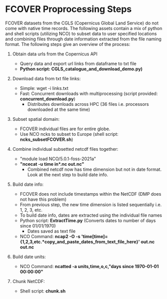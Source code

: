 # FCOVER Proprocessing Steps

FCOVER datasets from the CGLS (Copernicus Global Land Service) do not come with native time records.
The following assets contain a mix of python and shell scripts (utilizing NCO) to subset data to user specified locations
and combining files through date information extracted from the file naming format. The following steps give an overview of the process:

1. Obtain data urls from the Copernicus API 
   - Query data and export url links from dataframe to txt file
   - **Python script: CGLS_catalogue_and_download_demo.py)** 

2. Download data from txt file links:
   - Simple: wget -i links.txt
   - Fast: Concurrent downloads with multiprocessing (script provided: **concurrent_download.py**)
        - Distributes downloads across HPC (36 files i.e. processors downloaded at the same time)

3. Subset spatial domain:
     - FCOVER individual files are for entire globe.
     - Use NCO ncks to subset to Europe (shell script: **ncks_subsetFCOVER.sh**)

4. Combine individual subsetted netcdf files together:
     - "module load NCO/5.0.1-foss-2021a"
     - **"ncecat -u time in\*.nc out.nc"**
         - Combined netcdf now has time dimension but not in date format. Look at the next step to build date info.

5. Build date info:
     - FCOVER does not include timestamps within the NetCDF (DMP does not have this problem)
     - From previous step, the new time dimension is listed sequentially i.e. 1, 2, 3, etc.
     - To build date info, dates are extracted using the individual file names
     - Python script: **ExtractTime.py** (Converts dates to number of days since 01/01/1970)
         - Dates saved as text file
     - NCO Command: **ncap2 -O -s 'time[time]={1,2,3,etc.\*copy_and_paste_dates_from_text_file_here}' out.nc out.nc**

6. Build date units:
     - NCO Command: **ncatted -a units,time,o,c,"days since 1970-01-01 00:00:00"**

7. Chunk NetCDF:
     - Shell script: **chunk.sh**



